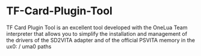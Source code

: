 # TF-Card-Plugin-Tool
TF Card Plugin Tool is an excellent tool developed with the OneLua Team interpreter that allows you to simplify the installation and management of the drivers of the SD2VITA adapter and of the official PSVITA memory in the ux0: / uma0 paths
